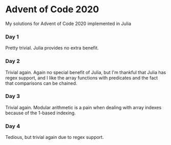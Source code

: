 # Advent of Code 2020

My solutions for Advent of Code 2020 implemented in Julia

### Day 1
Pretty trivial. Julia provides no extra benefit.

### Day 2
Trivial again. Again no special benefit of Julia, but I'm thankful that Julia has regex support, and I like the array
functions with predicates and the fact that comparisons can be chained.

### Day 3
Trivial again. Modular arithmetic is a pain when dealing with array indexes because of the 1-based indexing.

### Day 4
Tedious, but trivial again due to regex support.
